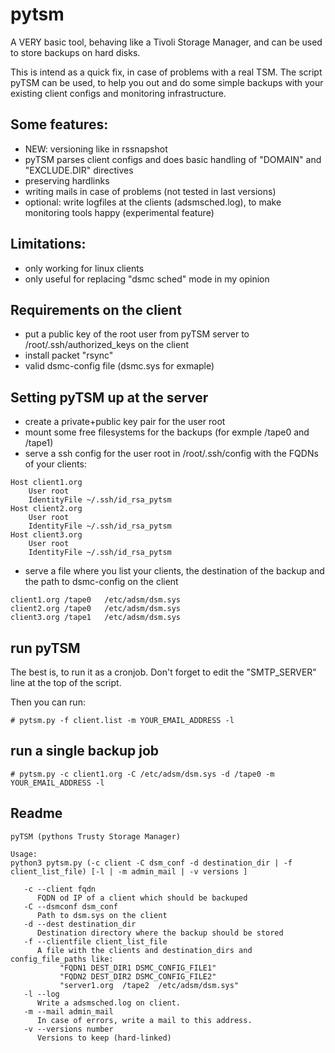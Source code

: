 # pytsm

A VERY basic tool, behaving like a Tivoli Storage Manager, and can be used to store backups on hard disks.

This is intend as a quick fix, in case of problems with a real TSM. The script pyTSM can be used, to help you out and do some simple backups with your existing client configs and monitoring infrastructure.

## Some features:
  - NEW: versioning like in rssnapshot
  - pyTSM parses client configs and does basic handling of "DOMAIN" and "EXCLUDE.DIR" directives
  - preserving hardlinks
  - writing mails in case of problems (not tested in last versions)
  - optional: write logfiles at the clients (adsmsched.log), to make monitoring tools happy (experimental feature)
  
## Limitations:
  - only working for linux clients
  - only useful for replacing "dsmc sched" mode in my opinion
  
## Requirements on the client
  - put a public key of the root user from pyTSM server to /root/.ssh/authorized_keys on the client
  - install packet "rsync"
  - valid dsmc-config file (dsmc.sys for exmaple)
  
## Setting pyTSM up at the server
  - create a private+public key pair for the user root
  - mount some free filesystems for the backups (for exmple /tape0 and /tape1)
  - serve a ssh config for the user root in /root/.ssh/config with the FQDNs of your clients:
```
Host client1.org
    User root
    IdentityFile ~/.ssh/id_rsa_pytsm
Host client2.org
    User root
    IdentityFile ~/.ssh/id_rsa_pytsm
Host client3.org
    User root
    IdentityFile ~/.ssh/id_rsa_pytsm
```
  - serve a file where you list your clients, the destination of the backup and the path to dsmc-config on the client
```
client1.org /tape0   /etc/adsm/dsm.sys
client2.org /tape0   /etc/adsm/dsm.sys
client3.org /tape1   /etc/adsm/dsm.sys
```

## run pyTSM
The best is, to run it as a cronjob. Don't forget to edit the "SMTP_SERVER" line at the top of the script.

Then you can run:

```
# pytsm.py -f client.list -m YOUR_EMAIL_ADDRESS -l
```

## run a single backup job


```
# pytsm.py -c client1.org -C /etc/adsm/dsm.sys -d /tape0 -m YOUR_EMAIL_ADDRESS -l
```

## Readme
```
pyTSM (pythons Trusty Storage Manager)

Usage:
python3 pytsm.py (-c client -C dsm_conf -d destination_dir | -f client_list_file) [-l | -m admin_mail | -v versions ]

   -c --client fqdn
      FQDN od IP of a client which should be backuped
   -C --dsmconf dsm_conf
      Path to dsm.sys on the client
   -d --dest destination_dir
      Destination directory where the backup should be stored
   -f --clientfile client_list_file
      A file with the clients and destination_dirs and config_file_paths like:
           "FQDN1 DEST_DIR1 DSMC_CONFIG_FILE1"
           "FQDN2 DEST_DIR2 DSMC_CONFIG_FILE2"
           "server1.org  /tape2  /etc/adsm/dsm.sys"
   -l --log
      Write a adsmsched.log on client.
   -m --mail admin_mail
      In case of errors, write a mail to this address.
   -v --versions number
      Versions to keep (hard-linked)
```
